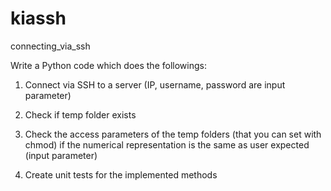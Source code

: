 # kiassh
connecting_via_ssh

Write a Python code which does the followings:

1. Connect via SSH to a server (IP, username, password are input parameter)

2. Check if temp folder exists

3. Check the access parameters of the temp folders (that you can set with chmod) if the numerical representation is the same as user expected (input parameter)

4. Create unit tests for the implemented methods

